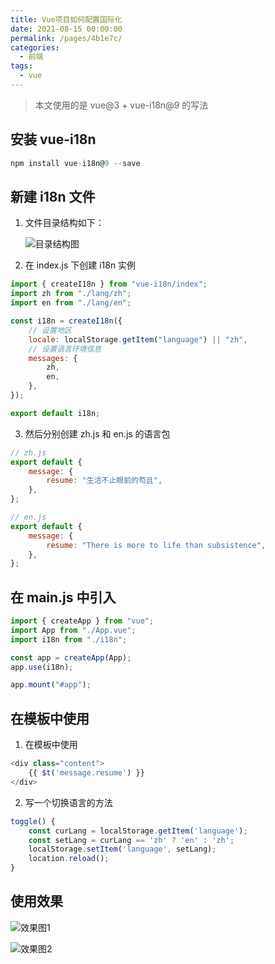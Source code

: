 ```yaml
---
title: Vue项目如何配置国际化
date: 2021-08-15 00:00:00
permalink: /pages/4b1e7c/
categories: 
  - 前端
tags: 
  - vue
---
```


> 本文使用的是 vue@3 + vue-i18n@9 的写法

## 安装 vue-i18n

```javascript
npm install vue-i18n@9 --save
```

## 新建 i18n 文件

1. 文件目录结构如下：<div>![目录结构图](/images/vue_1_1.webp)</div>

2. 在 index.js 下创建 i18n 实例

```javascript
import { createI18n } from "vue-i18n/index";
import zh from "./lang/zh";
import en from "./lang/en";

const i18n = createI18n({
	// 设置地区
	locale: localStorage.getItem("language") || "zh",
	// 设置语言环境信息
	messages: {
		zh,
		en,
	},
});

export default i18n;
```

3. 然后分别创建 zh.js 和 en.js 的语言包

```javascript
// zh.js
export default {
	message: {
		resume: "生活不止眼前的苟且",
	},
};
```

```javascript
// en.js
export default {
	message: {
		resume: "There is more to life than subsistence",
	},
};
```

## 在 main.js 中引入

```javascript
import { createApp } from "vue";
import App from "./App.vue";
import i18n from "./i18n";

const app = createApp(App);
app.use(i18n);

app.mount("#app");
```

## 在模板中使用

1. 在模板中使用

```javascript
<div class="content">
    {{ $t('message.resume') }}
</div>
```

2. 写一个切换语言的方法

```javascript
toggle() {
    const curLang = localStorage.getItem('language');
    const setLang = curLang == 'zh' ? 'en' : 'zh';
    localStorage.setItem('language', setLang);
    location.reload();
}
```

## 使用效果

![效果图1](/images/vue_1_2.webp)

![效果图2](/images/vue_1_3.webp)
